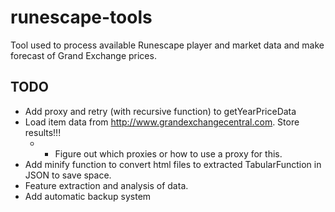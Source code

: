 # runescape-tools

Tool used to process available Runescape player and market data and make forecast of Grand Exchange prices.

## TODO

-   Add proxy and retry (with recursive function) to getYearPriceData
-   Load item data from http://www.grandexchangecentral.com. Store results!!!
    -   -   Figure out which proxies or how to use a proxy for this.
-   Add minify function to convert html files to extracted TabularFunction in JSON to save space.
-   Feature extraction and analysis of data.
-   Add automatic backup system
